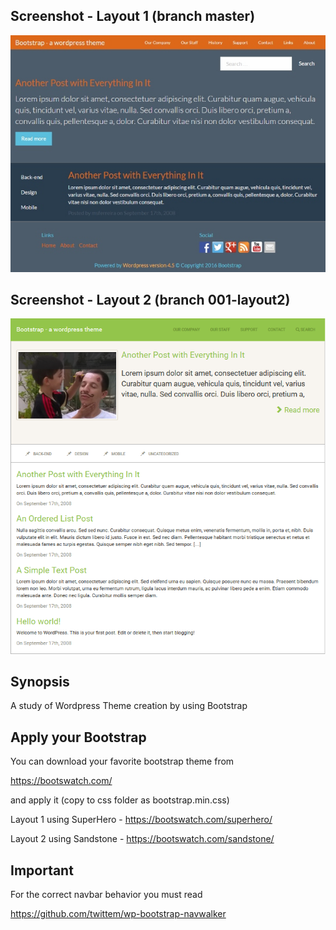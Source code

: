 ## Screenshot - Layout 1 (branch master)
![alt text](screenshot_layout1.jpg "Bootstrap Theme For Wordpress")

## Screenshot - Layout 2 (branch 001-layout2)
![alt text](screenshot_layout2.jpg "Bootstrap Theme For Wordpress")

## Synopsis
A study of Wordpress Theme creation by using Bootstrap

## Apply your Bootstrap
You can download your favorite bootstrap theme from 

https://bootswatch.com/

and apply it (copy to css folder as bootstrap.min.css)

Layout 1 using SuperHero - https://bootswatch.com/superhero/

Layout 2 using Sandstone - https://bootswatch.com/sandstone/

## Important

For the correct navbar behavior you must read

https://github.com/twittem/wp-bootstrap-navwalker
